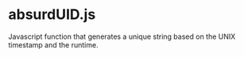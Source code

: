 # absurdUID.js
Javascript function that generates a unique string based on the UNIX timestamp and the runtime.
